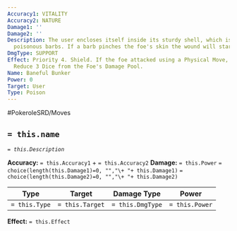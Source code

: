 ```yaml
---
Accuracy1: VITALITY
Accuracy2: NATURE
Damage1: ''
Damage2: ''
Description: The user encloses itself inside its sturdy shell, which is covered by
  poisonous barbs. If a barb pinches the foe's skin the wound will start to fester.
DmgType: SUPPORT
Effect: Priority 4. Shield. If the foe attacked using a Physical Move, it is now Poisoned.
  Reduce 3 Dice from the Foe's Damage Pool.
Name: Baneful Bunker
Power: 0
Target: User
Type: Poison
---
```


#PokeroleSRD/Moves

## `= this.name` 
*`= this.Description`*

**Accuracy:** `= this.Accuracy1` + `= this.Accuracy2`
**Damage:** `= this.Power` `= choice(length(this.Damage1)=0, "","\+ "+ this.Damage1)` `= choice(length(this.Damage2)=0, "","\+ "+ this.Damage2)`

| Type          | Target          | Damage Type          | Power          |
| ------------- | --------------- | ---------------- | -------------- |
| `= this.Type` | `= this.Target` | `= this.DmgType` | `= this.Power` | 

**Effect:** `= this.Effect`